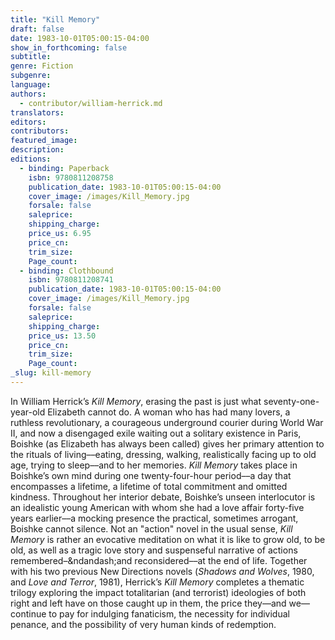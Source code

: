 ```yaml
---
title: "Kill Memory"
draft: false
date: 1983-10-01T05:00:15-04:00
show_in_forthcoming: false
subtitle:
genre: Fiction
subgenre:
language:
authors:
  - contributor/william-herrick.md
translators:
editors:
contributors:
featured_image:
description:
editions:
  - binding: Paperback
    isbn: 9780811208758
    publication_date: 1983-10-01T05:00:15-04:00
    cover_image: /images/Kill_Memory.jpg
    forsale: false
    saleprice:
    shipping_charge:
    price_us: 6.95
    price_cn:
    trim_size:
    Page_count:
  - binding: Clothbound
    isbn: 9780811208741
    publication_date: 1983-10-01T05:00:15-04:00
    cover_image: /images/Kill_Memory.jpg
    forsale: false
    saleprice:
    shipping_charge:
    price_us: 13.50
    price_cn:
    trim_size:
    Page_count:
_slug: kill-memory
---
```


In William Herrick’s _Kill Memory_, erasing the past is just what seventy-one-year-old Elizabeth cannot do. A woman who has had many lovers, a ruthless revolutionary, a courageous underground courier during World War II, and now a disengaged exile waiting out a solitary existence in Paris, Boishke (as Elizabeth has always been called) gives her primary attention to the rituals of living––eating, dressing, walking, realistically facing up to old age, trying to sleep––and to her memories. _Kill Memory_ takes place in Boishke’s own mind during one twenty-four-hour period––a day that encompasses a lifetime, a lifetime of total commitment and omitted kindness. Throughout her interior debate, Boishke’s unseen interlocutor is an idealistic young American with whom she had a love affair forty-five years earlier––a mocking presence the practical, sometimes arrogant, Boishke cannot silence. Not an "action" novel in the usual sense, _Kill Memory_ is rather an evocative meditation on what it is like to grow old, to be old, as well as a tragic love story and suspenseful narrative of actions remembered–&ndandash;and reconsidered––at the end of life. Together with his two previous New Directions novels (_Shadows and Wolves_, 1980, and _Love and Terror_, 1981), Herrick’s _Kill Memory_ completes a thematic trilogy exploring the impact totalitarian (and terrorist) ideologies of both right and left have on those caught up in them, the price they––and we––continue to pay for indulging fanaticism, the necessity for individual penance, and the possibility of very human kinds of redemption.

